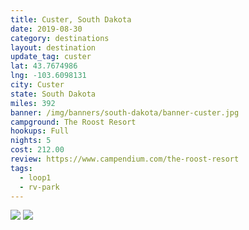 ```yaml
---
title: Custer, South Dakota
date: 2019-08-30
category: destinations
layout: destination
update_tag: custer
lat: 43.7674986
lng: -103.6098131
city: Custer
state: South Dakota
miles: 392
banner: /img/banners/south-dakota/banner-custer.jpg
campground: The Roost Resort
hookups: Full
nights: 5
cost: 212.00
review: https://www.campendium.com/the-roost-resort
tags:
  - loop1
  - rv-park
---
```


<img src="{{ site.cdn }}/img/destinations/south-dakota/custer-1.jpg">

<img src="{{ site.cdn }}/img/destinations/south-dakota/custer-2.jpg">
